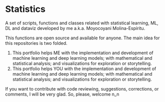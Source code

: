 # Statistics
A set of scripts, functions and classes related with statistical learning, ML, DL and dataviz developed by me a.k.a. Moyocoyani Molina-Espíritu.

This functions are open source and available for anyone. The main idea for this repositories is two folded.
1. This portfolio helps ME with the implementation and development of machine learning and deep learning models; with mathematical and statistical analysis; and visualizations for exploration or storytelling.
2. This portfolio helps YOU with the implementation and development of machine learning and deep learning models; with mathematical and statistical analysis; and visualizations for exploration or storytelling.

If you want to contribute with code reviewing, suggestions, corrections, or comments, I will be very glad. So, please, welcome n_n
